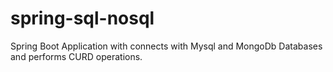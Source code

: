 # spring-sql-nosql
Spring Boot Application with connects with Mysql and MongoDb Databases and performs CURD operations.

